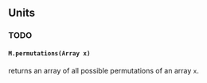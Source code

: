 ## Units


### TODO

#### `M.permutations(Array x)`
returns an array of all possible permutations of an array `x`.
